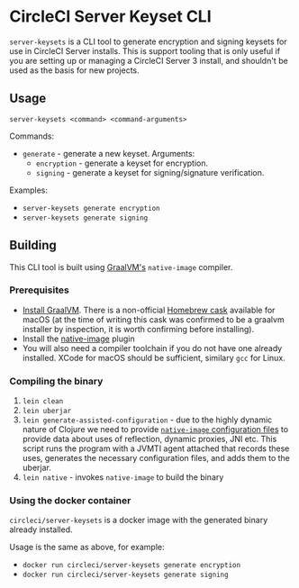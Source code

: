 # CircleCI Server Keyset CLI

`server-keysets` is a CLI tool to generate encryption and signing keysets for
use in CircleCI Server installs.
This is support tooling that is only useful if you are setting up or managing a
CircleCI Server 3 install, and shouldn't be used as the basis for new projects.

## Usage

`server-keysets <command> <command-arguments>`

Commands:

* `generate` - generate a new keyset.
  Arguments:
  * `encryption` - generate a keyset for encryption.
  * `signing` - generate a keyset for signing/signature verification.

Examples:

* `server-keysets generate encryption`
* `server-keysets generate signing`

## Building

This CLI tool is built using [GraalVM's](https://www.graalvm.org/) `native-image` compiler.

### Prerequisites

* [Install GraalVM](https://www.graalvm.org/docs/getting-started/). There is a
  non-official [Homebrew cask](https://github.com/DeLaGuardo/homebrew-graalvm)
  available for macOS (at the time of writing this cask was confirmed to be a
  graalvm installer by inspection, it is worth confirming before installing).
* Install the [native-image](https://www.graalvm.org/docs/getting-started/#native-images) plugin
* You will also need a compiler toolchain if you do not have one already
  installed. XCode for macOS should be sufficient, similary `gcc` for Linux.

### Compiling the binary

1. `lein clean`
1. `lein uberjar`
1. `lein generate-assisted-configuration` - due to the highly dynamic nature of
   Clojure we need to provide [`native-image` configuration
   files](https://github.com/oracle/graal/blob/master/substratevm/CONFIGURE.md)
   to provide data about uses of reflection, dynamic proxies, JNI etc. This
   script runs the program with a JVMTI agent attached that records these uses,
   generates the necessary configuration files, and adds them to the uberjar.
1. `lein native` - invokes `native-image` to build the binary

### Using the docker container

`circleci/server-keysets` is a docker image with the generated binary already installed.

Usage is the same as above, for example:

* `docker run circleci/server-keysets generate encryption`
* `docker run circleci/server-keysets generate signing`
